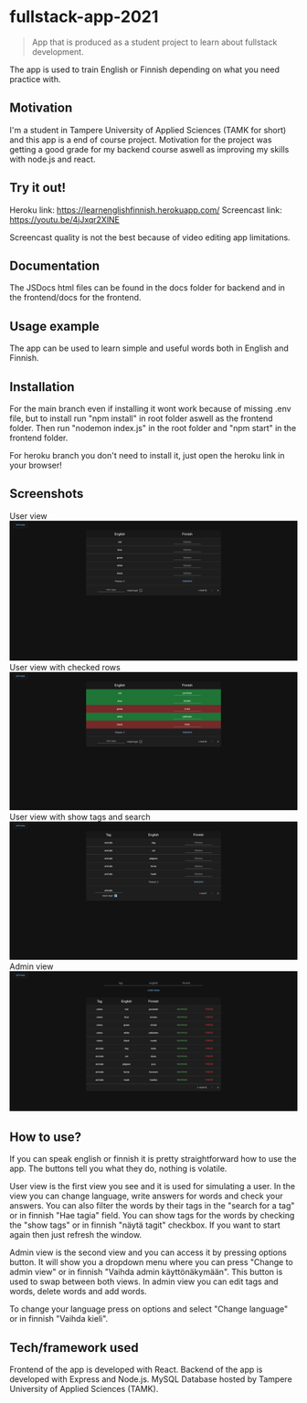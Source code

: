 # fullstack-app-2021

> App that is produced as a student project to learn about fullstack development.

The app is used to train English or Finnish depending on what you need practice with.

## Motivation

I'm a student in Tampere University of Applied Sciences (TAMK for short) and this app is a end of course project.
Motivation for the project was getting a good grade for my backend course aswell as improving my skills with node.js and react.

## Try it out!

Heroku link: https://learnenglishfinnish.herokuapp.com/
Screencast link: https://youtu.be/4jJxqr2XlNE

Screencast quality is not the best because of video editing app limitations.

## Documentation

The JSDocs html files can be found in the docs folder for backend and in the frontend/docs for the frontend.

## Usage example

The app can be used to learn simple and useful words both in English and Finnish.

## Installation

For the main branch even if installing it wont work because of missing .env file, but to install run "npm install" in root folder aswell as the frontend folder.
Then run "nodemon index.js" in the root folder and "npm start" in the frontend folder.

For heroku branch you don't need to install it, just open the heroku link in your browser!

## Screenshots

User view
![Image](./screenshots/userview.png "User view")
User view with checked rows
![Image](./screenshots/userviewdone.png "User view with checked rows")
User view with show tags and search
![Image](./screenshots/userviewtags.png "User view with show tags and search")
Admin view
![Image](./screenshots/adminview.png "Admin view")

## How to use?

If you can speak english or finnish it is pretty straightforward how to use the app.
The buttons tell you what they do, nothing is volatile.

User view is the first view you see and it is used for simulating a user.
In the view you can change language, write answers for words and check your answers.
You can also filter the words by their tags in the "search for a tag" or in finnish "Hae tagia" field.
You can show tags for the words by checking the "show tags" or in finnish "näytä tagit" checkbox.
If you want to start again then just refresh the window.

Admin view is the second view and you can access it by pressing options button.
It will show you a dropdown menu where you can press "Change to admin view" or in finnish "Vaihda admin käyttönäkymään".
This button is used to swap between both views.
In admin view you can edit tags and words, delete words and add words.

To change your language press on options and select "Change language" or in finnish "Vaihda kieli".

## Tech/framework used

Frontend of the app is developed with React.
Backend of the app is developed with Express and Node.js.
MySQL Database hosted by Tampere University of Applied Sciences (TAMK).
